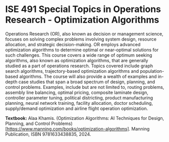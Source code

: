 # ISE 491 Special Topics in Operations Research - Optimization Algorithms

Operations Research (OR), also known as decision or management science, focuses on solving complex problems involving system design, resource allocation, and strategic decision-making. OR employs advanced optimization algorithms to determine optimal or near-optimal solutions for such challenges. This course covers a wide range of optimum seeking algorithms, also known as optimization algorithms, that are generally studied as a part of operations research. Topics covered include graph search algorithms, trajectory-based optimization algorithms and population-based algorithms. The course will also provide a wealth of examples and in-depth case studies that span a broad spectrum of design, planning, and control problems.  Examples, include but are not limited to, routing problems, assembly line balancing, optimal pricing, composite laminate design, controller parameter tuning, political districting, product manufacturing planning, neural network training, facility allocation, doctor scheduling, supply/demand optimization and airline flight operation optimization. 

**Textbook:** Alaa Khamis. (Optimization Algorithms: AI Techniques for Design, Planning, and Control Problems)[https://www.manning.com/books/optimization-algorithms]. Manning Publication, ISBN 9781633438835, 2024.